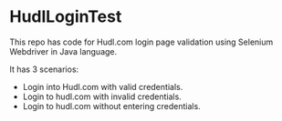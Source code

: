 # HudlLoginTest

This repo has code for Hudl.com login page validation using Selenium Webdriver in Java language.

It has 3 scenarios:

- Login into Hudl.com with valid credentials.
- Login to hudl.com with invalid credentials.
- Login to hudl.com without entering credentials.
